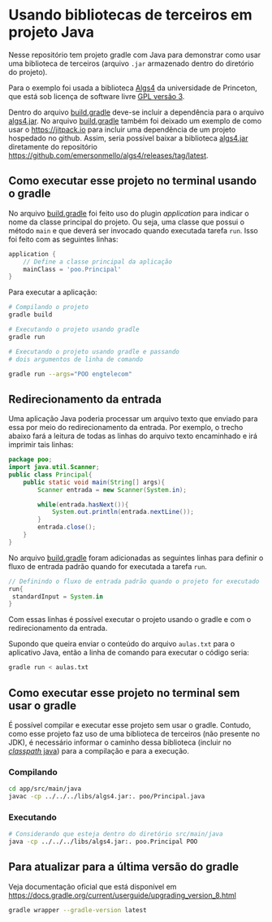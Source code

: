 # Usando bibliotecas de terceiros em projeto Java

Nesse repositório tem projeto gradle com Java para demonstrar como usar uma biblioteca de terceiros (arquivo `.jar` armazenado dentro do diretório do projeto).

Para o exemplo foi usada a biblioteca [Algs4](https://algs4.cs.princeton.edu/home/) da universidade de Princeton, que está sob licença de software livre [GPL versão 3](https://choosealicense.com/licenses/gpl-3.0).

Dentro do arquivo [build.gradle](app/build.gradle) deve-se incluir a dependência para o arquivo [algs4.jar](app/libs/algs4-1.0.1.jar). No arquivo  [build.gradle](app/build.gradle) também foi deixado um exemplo de como usar o https://jitpack.io para incluir uma dependência de um projeto hospedado no github. Assim, seria possível baixar a biblioteca [algs4.jar](https://github.com/emersonmello/algs4/releases/download/latest/algs4.jar) diretamente do repositório https://github.com/emersonmello/algs4/releases/tag/latest.

## Como executar esse projeto no terminal usando o gradle

No arquivo [build.gradle](app/build.gradle) foi feito uso do plugin *application* para indicar o nome da classe principal do projeto. Ou seja, uma classe que possui o método `main` e que deverá ser invocado quando executada tarefa `run`. Isso foi feito com as seguintes linhas:

```groovy
application {
    // Define a classe principal da aplicação
    mainClass = 'poo.Principal'
}
```
Para executar a aplicação:

```bash
# Compilando o projeto
gradle build

# Executando o projeto usando gradle
gradle run

# Executando o projeto usando gradle e passando 
# dois argumentos de linha de comando

gradle run --args="POO engtelecom"
```

## Redirecionamento da entrada

Uma aplicação Java poderia processar um arquivo texto que enviado para essa por meio do redirecionamento da entrada. Por exemplo, o trecho abaixo fará a leitura de todas as linhas do arquivo texto encaminhado e irá imprimir tais linhas:

```java
package poo;
import java.util.Scanner;
public class Principal{
    public static void main(String[] args){
        Scanner entrada = new Scanner(System.in);

        while(entrada.hasNext()){
            System.out.println(entrada.nextLine());
        }
        entrada.close();
    }
}
```

No arquivo [build.gradle](app/build.gradle) foram adicionadas as seguintes linhas para definir o fluxo de entrada padrão quando for executada a tarefa `run`.

```groovy
// Definindo o fluxo de entrada padrão quando o projeto for executado
run{
 standardInput = System.in
}
```

Com essas linhas é possível executar o projeto usando o gradle e com o redirecionamento da entrada.

Supondo que queira enviar o conteúdo do arquivo `aulas.txt` para o aplicativo Java, então a linha de comando para executar o código seria:

```bash
gradle run < aulas.txt
```

## Como executar esse projeto no terminal sem usar o gradle

É possível compilar e executar esse projeto sem usar o gradle. Contudo, como esse projeto faz uso de uma biblioteca de terceiros (não presente no JDK), é necessário informar o caminho dessa biblioteca (incluir no [*classpath* java](https://docs.oracle.com/javase/tutorial/essential/environment/paths.html)) para a compilação e para a execução. 

### Compilando

```bash
cd app/src/main/java
javac -cp ../../../libs/algs4.jar:. poo/Principal.java
```

### Executando
```bash 
# Considerando que esteja dentro do diretório src/main/java
java -cp ../../../libs/algs4.jar:. poo.Principal POO
```

## Para atualizar para a última versão do gradle

Veja documentação oficial que está disponível em https://docs.gradle.org/current/userguide/upgrading_version_8.html

```bash
gradle wrapper --gradle-version latest
```